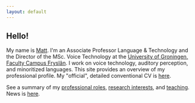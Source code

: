 ```yaml
---
layout: default
---
```


## Hello!

My name is [Matt](https://www.rug.nl/cf/campus-fryslan/bloggen/matt-coler-contributing-to-changing-how-humans-and-machines-communicate). I'm an Associate Professor Language & Technology and the Director of the MSc. Voice Technology at the [University of Groningen, Faculty Campus Fryslân](https://www.rug.nl/staff/m.coler/). I work on voice technology, auditory perception, and minoritized languages. This site provides an overview of my professional profile.  My "official", detailed conventional CV is [here](https://www.overleaf.com/read/hdtxvkzbzyzq). 

See a summary of my [professional roles](https://mattcoler.github.io/roles), [research interests](https://mattcoler.github.io/research), and [teaching](https://mattcoler.github.io/teaching). News is [here](https://mattcoler.github.io/news).
